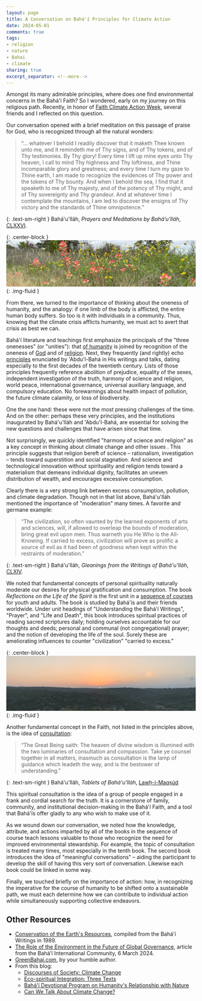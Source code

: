 ```yaml
---
layout: page
title: A Conversation on Bahá'í Principles for Climate Action
date: 2024-05-01
comments: true
tags:
- religion
- nature
- Bahai
- climate
sharing: true
excerpt_separator: <!--more-->
---
```


Amongst its many admirable principles, where does one find environmental
concerns in the Bahá'í Faith? So I wondered, early on my journey on this
religious path. Recently, in honor of [Faith Climate Action
Week](https://interfaithpowerandlight.org/faithclimateactionweek/), several
friends and I reflected on this question.

Our conversation opened with a brief meditation on this passage of praise for
God, who is recognized through all the natural wonders:

> &ldquo;&hellip; whatever I behold I readily discover that it maketh Thee known
> unto me, and it remindeth me of Thy signs, and of Thy tokens, and of Thy
> testimonies. By Thy glory! Every time I lift up mine eyes unto Thy heaven, I
> call to mind Thy highness and Thy loftiness, and Thine incomparable glory and
> greatness; and every time I turn my gaze to Thine earth, I am made to
> recognize the evidences of Thy power and the tokens of Thy bounty. And when I
> behold the sea, I find that it speaketh to me of Thy majesty, and of the
> potency of Thy might, and of Thy sovereignty and Thy grandeur. And at whatever
> time I contemplate the mountains, I am led to discover the ensigns of Thy
> victory and the standards of Thine omnipotence.&rdquo;

{: .text-sm-right }
Bahá'u'lláh, _Prayers and Meditations by Bahá’u’lláh_, [CLXXVI](www.bahai.org/r/129964059).

{: .center-block }
![Naw Ruz flowers at Enchanted Rock State Natural Area, by Stephen A. Fuqua](/images/Enchanged-Rock-Flowers-2024-03-20.jpg){: .img-fluid }

<!--more-->

From there, we turned to the importance of thinking about the oneness of
humanity, and the analogy: if one limb of the body is afflicted, the entire
human body suffers. So too is it with individuals in a community. Thus, knowing
that the climate crisis afflicts humanity, we must act to avert that crisis as
best we can.

Bahá'í literature and teachings first emphasize the principals of the "three
onenesses" (or "unities"): that [of
humanity](https://www.bahai.us/beliefs/building-community/oneness-of-humanity/)
is joined by recognition of the oneness of
[God](https://www.bahai.us/beliefs/building-community/oneness-of-humanity/beliefs/building-community/oneness-of-god/)
and of
[religion](https://www.bahai.us/beliefs/building-community/progressive-revelation/).
Next, they frequently (and rightly) echo
[principles](https://bahaipedia.org/List_of_Bah%C3%A1%E2%80%99%C3%AD_social_principles)
enunciated by 'Abdu'l-Bahá in His writings and talks, dating especially to the
first decades of the twentieth century. Lists of those principles frequently
reference abolition of prejudice, equality of the sexes, independent
investigation of the truth, harmony of science and religion, world peace,
international governance, universal auxiliary language, and compulsory
education. No forewarnings about health impact of pollution, the future climate
calamity, or loss of biodiversity.

One the one hand: these were not the most pressing challenges of the time. And on
the other: perhaps these very principles, and the institutions inaugurated by
Bahá'u'lláh and 'Abdu'l-Bahá, are essential for solving the new questions and
challenges that have arisen since that time.

Not surprisingly, we quickly identified "harmony of science and religion" as a
key concept in thinking about climate change and other issues . This principle
suggests that religion bereft of science &ndash; rationalism, investigation
&ndash; tends toward superstition and social stagnation. And science and
technological innovation without spirituality and religion tends toward a
materialism that demeans individual dignity, facilitates an uneven distribution
of wealth, and encourages excessive consumption.

Clearly there is a very strong link between excess consumption, pollution, and
climate degradation. Though not in that list above, Bahá'u'lláh mentioned the
importance of "moderation" many times. A favorite and germane example:

> &ldquo;The civilization, so often vaunted by the learned exponents of arts and
> sciences, will, if allowed to overleap the bounds of moderation, bring great
> evil upon men. Thus warneth you He Who is the All-Knowing. If carried to
> excess, civilization will prove as prolific a source of evil as it had been of
> goodness when kept within the restraints of moderation.&rdquo;

{: .text-sm-right }
Bahá'u'lláh, _Gleanings from the Writings of Bahá'u'lláh_, [CLXIV](https://www.bahai.org/r/042388414).

We noted that fundamental concepts of personal spirituality naturally moderate
our desires for physical gratification and consumption. The book _Reflections on
the Life of the Spirit_ is the first unit in a [sequence of
courses](https://www.ruhi.org/en/embarking-on-a-path-of-service/) for youth and
adults. The book is studied by Bahá'ís and their friends worldwide. Under unit
headings of "Understanding the Bahá'í Writings", "Prayer", and "Life and Death",
this book introduces spiritual practices of reading sacred scriptures daily;
holding ourselves accountable for our thoughts and deeds; personal and communal
(not congregational) prayer; and the notion of developing the life of the soul.
Surely these are ameliorating influences to counter "civilization" "carried to
excess."

{: .center-block }
![A Central Texas Hill Country sunset, by Stephen A. Fuqua](/images/hill-country-sunset.jpg){: .img-fluid }

Another fundamental concept in the Faith, not listed in the principles above, is
the idea of
[consultation](https://www.bahai.org/action/institutional-capacity/spaces-consultation):

> &ldquo;The Great Being saith: The heaven of divine wisdom is illumined with
> the two luminaries of consultation and compassion. Take ye counsel together in
> all matters, inasmuch as consultation is the lamp of guidance which leadeth
> the way, and is the bestower of understanding.&rdquo;

{: .text-sm-right }
Bahá'u'lláh, _Tablets of Bahá'u'lláh_, [Lawḥ-i-Maqṣúd](https://www.bahai.org/r/545364905)

This spiritual consultation is the idea of a group of people engaged in a frank
and cordial search for the truth. It is a cornerstone of family, community, and
institutional decision-making in the Bahá'í Faith, and a tool that Bahá'ís offer
gladly to any who wish to make use of it.

As we wound down our conversation, we noted how the knowledge, attribute, and
actions imparted by all of the books in the sequence of course teach lessons
valuable to those who recognize the need for improved environmental stewardship.
For example, the topic of consultation is treated many times, most especially in
the tenth book. The second book introduces the idea of "meaningful
conversations" &ndash; aiding the participant to develop the skill of having
this very sort of conversation. Likewise each book could be linked in some way.

Finally, we touched briefly on the importance of action: how, in recognizing the
imperative for the course of humanity to be shifted onto a sustainable path, we
must each determine how we can contribute to individual action while
simultaneously supporting collective endeavors.

## Other Resources

* [Conservation of the Earth's
  Resources](https://www.bahai.org/documents/compiled-research-department-universal-house-of-justice/conservation-earths-resources),
  compiled from the Bahá'í Writings in 1989.
* [The Role of the Environment in the Future of Global
Governance](https://www.bic.org/news/role-environment-future-global-governance),
article from the Bahá’í International Community, 6 March 2024.
* [GreenBahai.com](https://www.greenbahai.com), by your humble author.
* From this blog:
  * [Discourses of Society: Climate
    Change](/archive/2014/09/27/discourses_of_society_climate_change/)
  * [Eco-spiritual Integration: Three
    Texts](/archive/2015/01/04/eco-spiritual_integration_three_texts_1/)
  * [Bahá'í­ Devotional Program on Humanity's Relationship with
    Nature](/archive/2013/04/10/bah_devotional_program_on_humanitys_relationship_with_nature/)
  * [Can We Talk About Climate
    Change?](https://blog.safnet.com/archive/2014/02/23/can_we_talk_about_climate_change_pt_1/)
